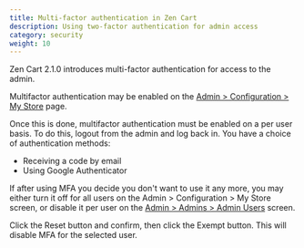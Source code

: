 ```yaml
---
title: Multi-factor authentication in Zen Cart 
description: Using two-factor authentication for admin access 
category: security
weight: 10
---
```


Zen Cart 2.1.0 introduces multi-factor authentication for access to the admin.

Multifactor authentication may be enabled on the [Admin > Configuration > My Store](/user/admin_pages/configuration/configuration_mystore/) page.  

Once this is done, multifactor authentication must be enabled on a per user basis.  To do this, logout from the admin and log back in.  You have a choice of authentication methods: 

- Receiving a code by email
- Using Google Authenticator

If after using MFA you decide you don't want to use it any more, you may either turn it off for all users on the Admin > Configuration > My Store screen, or disable it per user on the [Admin > Admins > Admin Users](user/admin_pages/admins/admin_users/) screen.  

Click the Reset button and confirm, then click the Exempt button.  This will disable MFA for the selected user.


